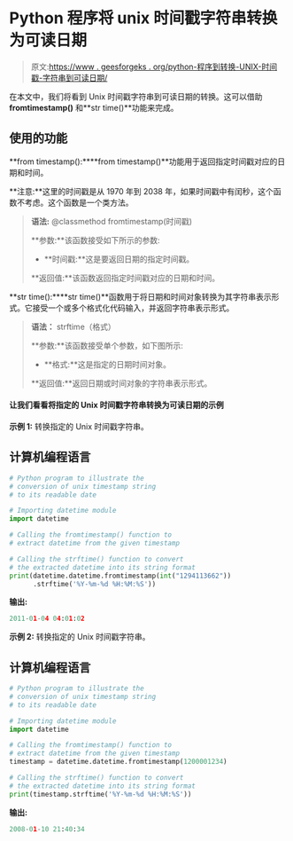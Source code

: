 # Python 程序将 unix 时间戳字符串转换为可读日期

> 原文:[https://www . geesforgeks . org/python-程序到转换-UNIX-时间戳-字符串到可读日期/](https://www.geeksforgeeks.org/python-program-to-convert-unix-timestamp-string-to-readable-date/)

在本文中，我们将看到 Unix 时间戳字符串到可读日期的转换。这可以借助 **fromtimestamp()** 和**str time()**功能来完成。

## 使用的功能

**from timestamp():****from timestamp()**功能用于返回指定时间戳对应的日期和时间。

**注意:**这里的时间戳是从 1970 年到 2038 年，如果时间戳中有闰秒，这个函数不考虑。这个函数是一个类方法。

> **语法:** @classmethod fromtimestamp(时间戳)
> 
> **参数:**该函数接受如下所示的参数:
> 
> *   **时间戳:**这是要返回日期的指定时间戳。
> 
> **返回值:**该函数返回指定时间戳对应的日期和时间。

**str time():****str time()**函数用于将日期和时间对象转换为其字符串表示形式。它接受一个或多个格式化代码输入，并返回字符串表示形式。

> **语法：** strftime（格式）
> 
> **参数:**该函数接受单个参数，如下图所示:
> 
> *   **格式:**这是指定的日期时间对象。
> 
> **返回值:**返回日期或时间对象的字符串表示形式。

#### 让我们看看将指定的 Unix 时间戳字符串转换为可读日期的示例

**示例 1:** 转换指定的 Unix 时间戳字符串。

## 计算机编程语言

```py
# Python program to illustrate the
# conversion of unix timestamp string
# to its readable date

# Importing datetime module
import datetime

# Calling the fromtimestamp() function to
# extract datetime from the given timestamp

# Calling the strftime() function to convert
# the extracted datetime into its string format
print(datetime.datetime.fromtimestamp(int("1294113662"))
      .strftime('%Y-%m-%d %H:%M:%S'))
```

**输出:**

```py
2011-01-04 04:01:02
```

**示例 2:** 转换指定的 Unix 时间戳字符串。

## 计算机编程语言

```py
# Python program to illustrate the
# conversion of unix timestamp string
# to its readable date

# Importing datetime module
import datetime

# Calling the fromtimestamp() function to
# extract datetime from the given timestamp
timestamp = datetime.datetime.fromtimestamp(1200001234)

# Calling the strftime() function to convert
# the extracted datetime into its string format
print(timestamp.strftime('%Y-%m-%d %H:%M:%S'))
```

**输出:**

```py
2008-01-10 21:40:34
```